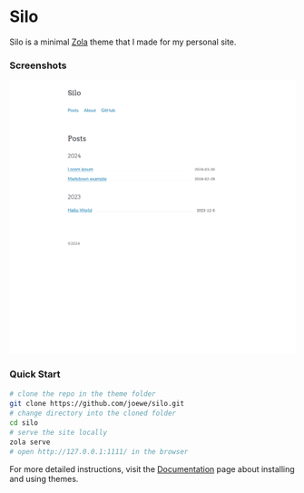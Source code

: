 # Silo

Silo is a minimal [Zola](https://www.getzola.org/) theme that I made for my personal site.

### Screenshots

<img alt="Website Screenshot" src="screenshot.png"  />

### Quick Start

```bash
# clone the repo in the theme folder
git clone https://github.com/joewe/silo.git
# change directory into the cloned folder
cd silo
# serve the site locally
zola serve
# open http://127.0.0.1:1111/ in the browser
```

For more detailed instructions, visit the [Documentation](https://www.getzola.org/documentation/themes/installing-and-using-themes/) page about installing and using themes.
